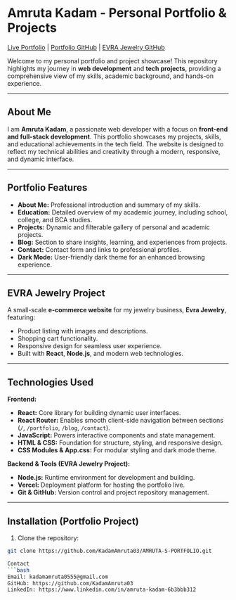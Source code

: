 # Amruta Kadam - Personal Portfolio & Projects

[Live Portfolio](https://amruta-s-portfolio-ma8y.vercel.app/) | [Portfolio GitHub](https://github.com/KadamAmruta03/AMRUTA-S-PORTFOLIO) | [EVRA Jewelry GitHub](https://github.com/KadamAmruta03/EVRA_JEWLRY)

Welcome to my personal portfolio and project showcase! This repository highlights my journey in **web development** and **tech projects**, providing a comprehensive view of my skills, academic background, and hands-on experience.

---

## About Me

I am **Amruta Kadam**, a passionate web developer with a focus on **front-end and full-stack development**. This portfolio showcases my projects, skills, and educational achievements in the tech field. The website is designed to reflect my technical abilities and creativity through a modern, responsive, and dynamic interface.

---

## Portfolio Features

- **About Me:** Professional introduction and summary of my skills.
- **Education:** Detailed overview of my academic journey, including school, college, and BCA studies.
- **Projects:** Dynamic and filterable gallery of personal and academic projects.
- **Blog:** Section to share insights, learning, and experiences from projects.
- **Contact:** Contact form and links to professional profiles.
- **Dark Mode:** User-friendly dark theme for an enhanced browsing experience.

---

## EVRA Jewelry Project

A small-scale **e-commerce website** for my jewelry business, **Evra Jewelry**, featuring:

- Product listing with images and descriptions.
- Shopping cart functionality.
- Responsive design for seamless user experience.
- Built with **React**, **Node.js**, and modern web technologies.

---

## Technologies Used

**Frontend:**

- **React:** Core library for building dynamic user interfaces.
- **React Router:** Enables smooth client-side navigation between sections (`/`, `/portfolio`, `/blog`, `/contact`).
- **JavaScript:** Powers interactive components and state management.
- **HTML & CSS:** Foundation for structure, styling, and responsive design.
- **CSS Modules & App.css:** For modular styling and dark mode theme.

**Backend & Tools (EVRA Jewelry Project):**

- **Node.js:** Runtime environment for development and building.
- **Vercel:** Deployment platform for hosting the portfolio live.
- **Git & GitHub:** Version control and project repository management.

---

## Installation (Portfolio Project)

1. Clone the repository:

```bash
git clone https://github.com/KadamAmruta03/AMRUTA-S-PORTFOLIO.git

Contact
```bash
Email: kadamamruta0555@gmail.com
GitHub: https://github.com/KadamAmruta03
LinkedIn: https://www.linkedin.com/in/amruta-kadam-6b3bbb312
